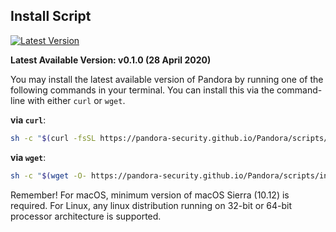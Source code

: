 ## Install Script

[![Latest Version](https://img.shields.io/github/release/pandora-security/Pandora.svg)](https://pandora-security.github.io/Pandora/download)

**Latest Available Version: v0.1.0 (28 April 2020)**

You may install the latest available version of Pandora by running one of the following commands in your terminal. You can install this via the command-line with either `curl` or `wget`.

**via `curl`**:

```bash
sh -c "$(curl -fsSL https://pandora-security.github.io/Pandora/scripts/install_unix.sh)"
```

**via `wget`**:

```bash
sh -c "$(wget -O- https://pandora-security.github.io/Pandora/scripts/install_unix.sh)"
```

Remember! For macOS, minimum version of macOS Sierra (10.12) is required. For Linux, any linux distribution running on 32-bit or 64-bit processor architecture is supported.

